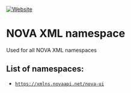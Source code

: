 [![Website](https://img.shields.io/website/https/xmlns.novaapi.net.svg?style=flat-square)](https://xmlns.novaapi.net)

# NOVA XML namespace
Used for all NOVA XML namespaces

## List of namespaces:
- [`https://xmlns.novaapi.net/nova-ui`](https://xmlns.novaapi.net/nova-ui)
